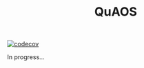 <h1 align="center">QuAOS </h1><br>

[![codecov](https://codecov.io/gh/QuAOS-Lab/quaos/branch/test-workflow-all/graph/badge.svg?token=AMHLXLAKCD)](https://codecov.io/gh/QuAOS-Lab/quaos)

In progress...
